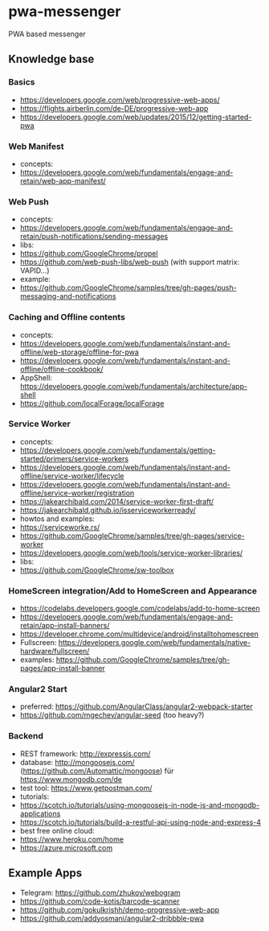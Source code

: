 # pwa-messenger
PWA based messenger

## Knowledge base
### Basics
* https://developers.google.com/web/progressive-web-apps/
* https://flights.airberlin.com/de-DE/progressive-web-app
* https://developers.google.com/web/updates/2015/12/getting-started-pwa

### Web Manifest
* concepts:
 * https://developers.google.com/web/fundamentals/engage-and-retain/web-app-manifest/

### Web Push
* concepts: 
 * https://developers.google.com/web/fundamentals/engage-and-retain/push-notifications/sending-messages
* libs:
 * https://github.com/GoogleChrome/propel
 * https://github.com/web-push-libs/web-push (with support matrix: VAPID...)
* example:
 * https://github.com/GoogleChrome/samples/tree/gh-pages/push-messaging-and-notifications

### Caching and Offline contents
* concepts:
 * https://developers.google.com/web/fundamentals/instant-and-offline/web-storage/offline-for-pwa
 * https://developers.google.com/web/fundamentals/instant-and-offline/offline-cookbook/
 * AppShell: https://developers.google.com/web/fundamentals/architecture/app-shell
* https://github.com/localForage/localForage

### Service Worker
* concepts:
 * https://developers.google.com/web/fundamentals/getting-started/primers/service-workers
 * https://developers.google.com/web/fundamentals/instant-and-offline/service-worker/lifecycle
 * https://developers.google.com/web/fundamentals/instant-and-offline/service-worker/registration
 * https://jakearchibald.com/2014/service-worker-first-draft/
 * https://jakearchibald.github.io/isserviceworkerready/
* howtos and examples:
 * https://serviceworke.rs/
 * https://github.com/GoogleChrome/samples/tree/gh-pages/service-worker
 * https://developers.google.com/web/tools/service-worker-libraries/
*  libs:
 * https://github.com/GoogleChrome/sw-toolbox

### HomeScreen integration/Add to HomeScreen and Appearance
* https://codelabs.developers.google.com/codelabs/add-to-home-screen
* https://developers.google.com/web/fundamentals/engage-and-retain/app-install-banners/
* https://developer.chrome.com/multidevice/android/installtohomescreen
* Fullscreen: https://developers.google.com/web/fundamentals/native-hardware/fullscreen/
* examples: https://github.com/GoogleChrome/samples/tree/gh-pages/app-install-banner

### Angular2 Start
* preferred: https://github.com/AngularClass/angular2-webpack-starter
* https://github.com/mgechev/angular-seed (too heavy?)

### Backend
* REST framework: http://expressjs.com/
* database: http://mongoosejs.com/ (https://github.com/Automattic/mongoose) für https://www.mongodb.com/de 
* test tool: https://www.getpostman.com/
* tutorials:
 * https://scotch.io/tutorials/using-mongoosejs-in-node-js-and-mongodb-applications
 * https://scotch.io/tutorials/build-a-restful-api-using-node-and-express-4
* best free online cloud: 
 * https://www.heroku.com/home
 * https://azure.microsoft.com 

## Example Apps
* Telegram: https://github.com/zhukov/webogram
* https://github.com/code-kotis/barcode-scanner
* https://github.com/gokulkrishh/demo-progressive-web-app
* https://github.com/addyosmani/angular2-dribbble-pwa
